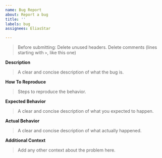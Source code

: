 ```yaml
---
name: Bug Report
about: Report a bug
title: ''
labels: bug
assignees: EliasStar

---
```


> Before submitting:
> Delete unused headers.
> Delete comments (lines starting with `>`, like this one)

**Description**
> A clear and concise description of what the bug is.

**How To Reproduce**
> Steps to reproduce the behavior.

**Expected Behavior**
> A clear and concise description of what you expected to happen.

**Actual Behavior**
> A clear and concise description of what actually happened.

**Additional Context**
> Add any other context about the problem here.
